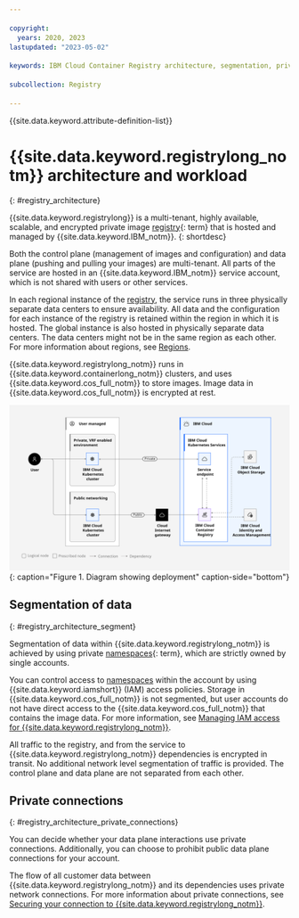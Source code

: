 ```yaml
---

copyright:
  years: 2020, 2023
lastupdated: "2023-05-02"

keywords: IBM Cloud Container Registry architecture, segmentation, private connections, data plane, control plane, registry

subcollection: Registry

---
```


{{site.data.keyword.attribute-definition-list}}

# {{site.data.keyword.registrylong_notm}} architecture and workload
{: #registry_architecture}

{{site.data.keyword.registrylong}} is a multi-tenant, highly available, scalable, and encrypted private image [registry](x2064940){: term} that is hosted and managed by {{site.data.keyword.IBM_notm}}.
{: shortdesc}

Both the control plane (management of images and configuration) and data plane (pushing and pulling your images) are multi-tenant. All parts of the service are hosted in an {{site.data.keyword.IBM_notm}} service account, which is not shared with users or other services.

In each regional instance of the [registry](/docs/Registry?topic=Registry-registry_overview#overview_elements_registry), the service runs in three physically separate data centers to ensure availability. All data and the configuration for each instance of the registry is retained within the region in which it is hosted. The global instance is also hosted in physically separate data centers. The data centers might not be in the same region as each other. For more information about regions, see [Regions](/docs/Registry?topic=Registry-registry_overview#registry_regions).

{{site.data.keyword.registrylong_notm}} runs in {{site.data.keyword.containerlong_notm}} clusters, and uses {{site.data.keyword.cos_full_notm}} to store images. Image data in {{site.data.keyword.cos_full_notm}} is encrypted at rest.

![Diagram showing deployment.](images/container_registry_architecture_mul.svg "Diagram showing deployment in your account, MZRs, public ingress, private ingress, customer data flows, and dependencies (public and private)."){: caption="Figure 1. Diagram showing deployment" caption-side="bottom"}

## Segmentation of data
{: #registry_architecture_segment}

Segmentation of data within {{site.data.keyword.registrylong_notm}} is achieved by using private [namespaces](x2031005){: term}, which are strictly owned by single accounts.

You can control access to [namespaces](/docs/Registry?topic=Registry-registry_overview#overview_elements_namespace) within the account by using {{site.data.keyword.iamshort}} (IAM) access policies. Storage in {{site.data.keyword.cos_full_notm}} is not segmented, but user accounts do not have direct access to the {{site.data.keyword.cos_full_notm}} that contains the image data. For more information, see [Managing IAM access for {{site.data.keyword.registrylong_notm}}](/docs/Registry?topic=Registry-iam).

All traffic to the registry, and from the service to {{site.data.keyword.registrylong_notm}} dependencies is encrypted in transit. No additional network level segmentation of traffic is provided. The control plane and data plane are not separated from each other.

## Private connections
{: #registry_architecture_private_connections}

You can decide whether your data plane interactions use private connections. Additionally, you can choose to prohibit public data plane connections for your account.

The flow of all customer data between {{site.data.keyword.registrylong_notm}} and its dependencies uses private network connections. For more information about private connections, see [Securing your connection to {{site.data.keyword.registrylong_notm}}](/docs/Registry?topic=Registry-registry_private).

